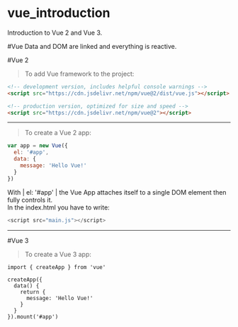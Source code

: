 # vue_introduction
Introduction to Vue 2 and Vue 3.

#Vue
Data and DOM are linked and everything is reactive.


#Vue 2
> To add Vue framework to the project:
```html
<!-- development version, includes helpful console warnings -->
<script src="https://cdn.jsdelivr.net/npm/vue@2/dist/vue.js"></script>

<!-- production version, optimized for size and speed -->
<script src="https://cdn.jsdelivr.net/npm/vue@2"></script>
```
___
> To create a Vue 2 app:
```javascript
var app = new Vue({
  el: '#app',
  data: {
    message: 'Hello Vue!'
  }
})
```
With | el: '#app' | the Vue App attaches itself to a single DOM element then fully controls it.  
In the index.html you have to write:  
```javascript
<script src="main.js"></script>
```

___

#Vue 3
> To create a Vue 3 app:
```
import { createApp } from 'vue'

createApp({
  data() {
    return {
      message: 'Hello Vue!'
    }
  }
}).mount('#app')
```
